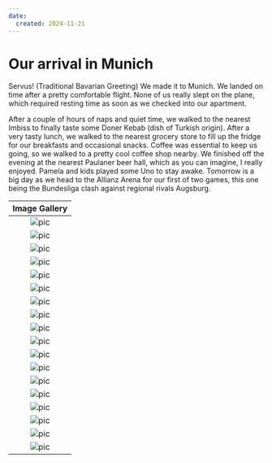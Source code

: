 ```yaml
---
date:
  created: 2024-11-21
---
```


# Our arrival in Munich

Servus! (Traditional Bavarian Greeting)
We made it to Munich. We landed on time after a pretty comfortable flight. None of us really slept on the plane, which required resting time as soon as we checked into our apartment. 

<!-- more -->

 After a couple of hours of naps and quiet time, we walked to the nearest Imbiss to finally taste some Doner Kebab (dish of Turkish origin). After a very tasty lunch, we walked to the nearest grocery store to fill up the fridge for our breakfasts and occasional snacks. Coffee was essential to keep us going, so we walked to a pretty cool coffee shop nearby. We finished off the evening at the nearest Paulaner beer hall, which as you can imagine, I really enjoyed. Pamela and kids played some Uno to stay awake. Tomorrow is a big day as we head to the Allianz Arena for our first of two games, this one being the Bundesliga clash against regional rivals Augsburg. 

|              Image Gallery               |
|:----------------------------------------:|
| ![pic](../../images/PXL_5.jpg "Munich") |
| ![pic](../../images/PXL_6.jpg "Munich") |
| ![pic](../../images/PXL_7.jpg "Munich") |
| ![pic](../../images/PXL_8.jpg "Munich") |
| ![pic](../../images/PXL_9.jpg "Munich") |
| ![pic](../../images/PXL_10.jpg "Munich") |
| ![pic](../../images/PXL_11.jpg "Munich") |
| ![pic](../../images/PXL_12.jpg "Munich") |
| ![pic](../../images/PXL_13.jpg "Munich") |
| ![pic](../../images/PXL_14.jpg "Munich") |
| ![pic](../../images/PXL_15.jpg "Munich") |
| ![pic](../../images/PXL_16.jpg "Munich") |
| ![pic](../../images/PXL_17.jpg "Munich") |
| ![pic](../../images/PXL_18.jpg "Munich") |
| ![pic](../../images/PXL_19.jpg "Munich") |
| ![pic](../../images/PXL_20.jpg "Munich") |
| ![pic](../../images/PXL_21.jpg "Munich") |
| ![pic](../../images/PXL_22.jpg "Munich") |